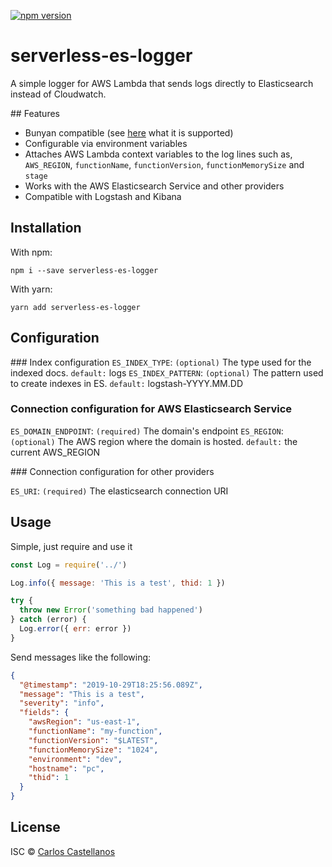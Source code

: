 [![npm version](https://badge.fury.io/js/serverless-es-logger.svg)](https://badge.fury.io/js/serverless-es-logger)

# serverless-es-logger

A simple logger for AWS Lambda that sends logs directly to Elasticsearch instead of Cloudwatch.



## Features

- Bunyan compatible (see [here](https://github.com/trentm/node-bunyan) what it is supported)
- Configurable via environment variables
- Attaches AWS Lambda context variables to the log lines such as, `AWS_REGION`, `functionName`, `functionVersion`, `functionMemorySize` and `stage`
- Works with the AWS Elasticsearch Service and other providers
- Compatible with Logstash and Kibana

## Installation

With npm:

```
npm i --save serverless-es-logger
```

With yarn:

```
yarn add serverless-es-logger
```

## Configuration

### Index configuration
`ES_INDEX_TYPE`: `(optional)` The type used for the indexed docs. `default:` logs
`ES_INDEX_PATTERN`: `(optional)` The pattern used to create indexes in ES. `default:` logstash-YYYY.MM.DD

### Connection configuration for AWS Elasticsearch Service

`ES_DOMAIN_ENDPOINT`: `(required)` The domain's endpoint
`ES_REGION`: `(optional)` The AWS region where the domain is hosted. `default:` the current AWS_REGION

### Connection configuration for other providers

`ES_URI`: `(required)` The elasticsearch connection URI

## Usage

Simple, just require and use it

```javascript
const Log = require('../')

Log.info({ message: 'This is a test', thid: 1 })

try {
  throw new Error('something bad happened')
} catch (error) {
  Log.error({ err: error })
}
```

Send messages like the following:

```json
{
  "@timestamp": "2019-10-29T18:25:56.089Z",
  "message": "This is a test",
  "severity": "info",
  "fields": {
    "awsRegion": "us-east-1",
    "functionName": "my-function",
    "functionVersion": "$LATEST",
    "functionMemorySize": "1024",
    "environment": "dev",
    "hostname": "pc",
    "thid": 1
  }
}
```

## <a name="license"></a>License

ISC © [Carlos Castellanos](https://github.com/ccverak)
